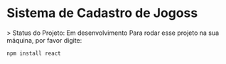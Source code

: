 <h1>Sistema de Cadastro de Jogoss</h1>
> Status do Projeto: Em desenvolvimento
Para rodar esse projeto na sua máquina, por favor digite:

```
npm install react
```
